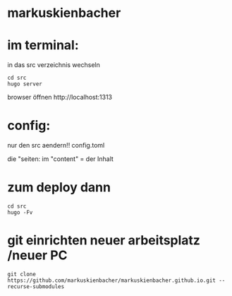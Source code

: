 # markuskienbacher

# im terminal:
in das src verzeichnis wechseln
```
cd src
hugo server
```


browser öffnen
http://localhost:1313


# config:

nur den src aendern!!
config.toml

die "seiten:
im "content" = der Inhalt

# zum deploy dann
```
cd src
hugo -Fv
```
# git einrichten neuer arbeitsplatz /neuer PC

```
git clone https://github.com/markuskienbacher/markuskienbacher.github.io.git --recurse-submodules
```
